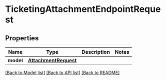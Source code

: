 # TicketingAttachmentEndpointRequest


## Properties
Name | Type | Description | Notes
------------ | ------------- | ------------- | -------------
**model** | [**AttachmentRequest**](AttachmentRequest.md) |  | 

[[Back to Model list]](../README.md#documentation-for-models) [[Back to API list]](../README.md#documentation-for-api-endpoints) [[Back to README]](../README.md)


